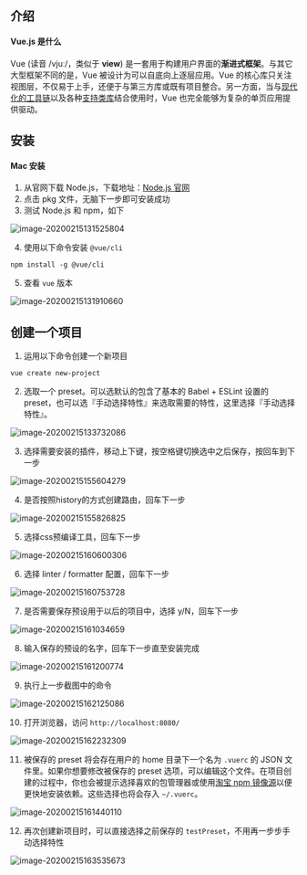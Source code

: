 ## 介绍

#### Vue.js 是什么

Vue (读音 /vjuː/，类似于 **view**) 是一套用于构建用户界面的**渐进式框架**。与其它大型框架不同的是，Vue 被设计为可以自底向上逐层应用。Vue 的核心库只关注视图层，不仅易于上手，还便于与第三方库或既有项目整合。另一方面，当与[现代化的工具链](https://cn.vuejs.org/v2/guide/single-file-components.html)以及各种[支持类库](https://github.com/vuejs/awesome-vue#libraries--plugins)结合使用时，Vue 也完全能够为复杂的单页应用提供驱动。



## 安装

#### Mac 安装

1. 从官网下载 Node.js，下载地址：[Node.js 官网](https://nodejs.org/en/#download)
2. 点击 pkg 文件，无脑下一步即可安装成功
3. 测试 Node.js 和 npm，如下

![image-20200215131525804](https://tva1.sinaimg.cn/large/0082zybpgy1gbx0gbym8oj314q08sjsx.jpg)

4. 使用以下命令安装 `@vue/cli`

```shell
npm install -g @vue/cli
```

5. 查看 `vue` 版本

![image-20200215131910660](https://tva1.sinaimg.cn/large/0082zybpgy1gbx0k4ndmvj315o06eabf.jpg)



## 创建一个项目

1. 运用以下命令创建一个新项目

```shell
vue create new-project
```

2. 选取一个 preset。可以选默认的包含了基本的 Babel + ESLint 设置的 preset，也可以选『手动选择特性』来选取需要的特性，这里选择『手动选择特性』。

![image-20200215133732086](https://tva1.sinaimg.cn/large/0082zybpgy1gbx136kjrdj312808ojum.jpg)

3. 选择需要安装的插件，移动上下键，按空格键切换选中之后保存，按回车到下一步

![image-20200215155604279](https://tva1.sinaimg.cn/large/0082zybpgy1gbx53c1uhcj31e20j27bd.jpg)

4. 是否按照history的方式创建路由，回车下一步

![image-20200215155826825](https://tva1.sinaimg.cn/large/0082zybpgy1gbx55suknoj31dy0c0tgk.jpg)

5. 选择css预编译工具，回车下一步

![image-20200215160600306](https://tva1.sinaimg.cn/large/0082zybpgy1gbx5do3rdjj31e20hetjo.jpg)

6. 选择 linter / formatter 配置，回车下一步

![image-20200215160753728](https://tva1.sinaimg.cn/large/0082zybpgy1gbx5fmxzzlj31e20lwk3w.jpg)

7. 是否需要保存预设用于以后的项目中，选择 y/N，回车下一步

![image-20200215161034659](https://tva1.sinaimg.cn/large/0082zybpgy1gbx5if38kpj31e00juncc.jpg)

8. 输入保存的预设的名字，回车下一步直至安装完成

![image-20200215161200774](https://tva1.sinaimg.cn/large/0082zybpgy1gbx5jxhbf4j31bt0u0amn.jpg)

9. 执行上一步截图中的命令

![image-20200215162125086](https://tva1.sinaimg.cn/large/0082zybpgy1gbx5tpr919j31e20i0n4h.jpg)

10. 打开浏览器，访问 `http://localhost:8080/`

![image-20200215162232309](https://tva1.sinaimg.cn/large/0082zybpgy1gbx5uvdvzqj31d90u04d6.jpg)

11. 被保存的 preset 将会存在用户的 home 目录下一个名为 `.vuerc` 的 JSON 文件里。如果你想要修改被保存的 preset  选项，可以编辑这个文件。在项目创建的过程中，你也会被提示选择喜欢的包管理器或使用[淘宝 npm 镜像源](https://npm.taobao.org/)以便更快地安装依赖。这些选择也将会存入 `~/.vuerc`。

![image-20200215161440110](https://tva1.sinaimg.cn/large/0082zybpgy1gbx5mo8xb4j318z0u0gsw.jpg)

12. 再次创建新项目时，可以直接选择之前保存的 `testPreset`，不用再一步步手动选择特性

![image-20200215163535673](https://tva1.sinaimg.cn/large/0082zybpgy1gbx68g1x9lj319m0aojvx.jpg)





